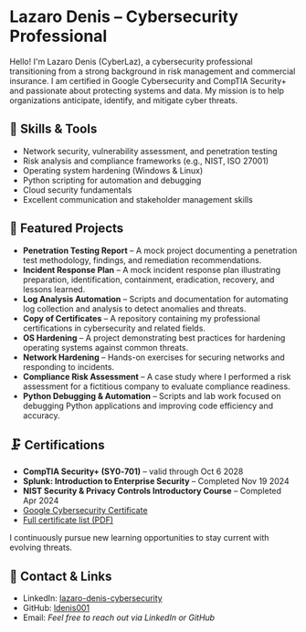 # Lazaro Denis – Cybersecurity Professional  

Hello! I'm Lazaro Denis (CyberLaz), a cybersecurity professional transitioning from a strong background in risk management and commercial insurance. I am certified in Google Cybersecurity and CompTIA Security+ and passionate about protecting systems and data. My mission is to help organizations anticipate, identify, and mitigate cyber threats.  

## 🔏 Skills & Tools  

- Network security, vulnerability assessment, and penetration testing  
- Risk analysis and compliance frameworks (e.g., NIST, ISO 27001)  
- Operating system hardening (Windows & Linux)  
- Python scripting for automation and debugging  
- Cloud security fundamentals  
- Excellent communication and stakeholder management skills  

## 💂 Featured Projects  

- **Penetration Testing Report** – A mock project documenting a penetration test methodology, findings, and remediation recommendations.  
- **Incident Response Plan** – A mock incident response plan illustrating preparation, identification, containment, eradication, recovery, and lessons learned.  
- **Log Analysis Automation** – Scripts and documentation for automating log collection and analysis to detect anomalies and threats.  
- **Copy of Certificates** – A repository containing my professional certifications in cybersecurity and related fields.  
- **OS Hardening** – A project demonstrating best practices for hardening operating systems against common threats.  
- **Network Hardening** – Hands-on exercises for securing networks and responding to incidents.  
- **Compliance Risk Assessment** – A case study where I performed a risk assessment for a fictitious company to evaluate compliance readiness.  
- **Python Debugging & Automation** – Scripts and lab work focused on debugging Python applications and improving code efficiency and accuracy.  

## 🗜️ Certifications  

- **CompTIA Security+ (SY0‑701)** – valid through Oct 6 2028  
- **Splunk: Introduction to Enterprise Security** – Completed Nov 19 2024  
- **NIST Security & Privacy Controls Introductory Course** – Completed Apr 2024  
- [Google Cybersecurity Certificate](./Cyber%20Security%20Certificate.pdf)  
- [Full certificate list (PDF)](./certificates/Certificate%20List%20Cyber.pdf)  

I continuously pursue new learning opportunities to stay current with evolving threats.  

## 📧 Contact & Links  

- LinkedIn: [lazaro-denis-cybersecurity](https://www.linkedin.com/in/lazaro-denis-cybersecurity/)  
- GitHub: [ldenis001](https://github.com/ldenis001)  
- Email: *Feel free to reach out via LinkedIn or GitHub* 
